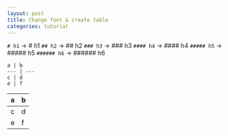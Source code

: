 ```yaml
---
layout: post
title: Change font & create table
categories: tutorial
---
```


`# h1` -> # h1
`## h2` -> ## h2
`### h3` -> ### h3
`#### h4` -> #### h4
`##### h5` -> ##### h5
`###### h6` -> ###### h6

```
a | b
--- | ---
c | d
e | f
```

a | b
--- | ---
c | d
e | f
